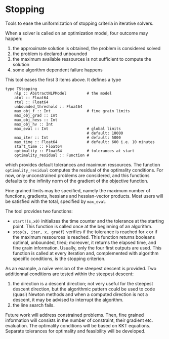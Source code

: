 # Stopping

Tools to ease the uniformization of stopping criteria in iterative solvers.

When a solver is called on an optimization model, four outcome may happen:

1. the approximate solution is obtained, the problem is considered solved
2. the problem is declared unbounded
3. the maximum available ressources is not sufficient to compute the solution
4. some algorithm dependent failure happens

This tool eases the first 3 items above. It defines a type

    type TStopping
        nlp :: AbstractNLPModel         # the model
        atol :: Float64            
        rtol :: Float64
        unbounded_threshold :: Float64
        max_obj_f :: Int                # fine grain limits
        max_obj_grad :: Int    
        max_obj_hess :: Int
        max_obj_hv :: Int
        max_eval :: Int                 # global limits
                                        # default: 10000
        max_iter :: Int                 # default: 5000
        max_time :: Float64             # default: 600 i.e. 10 minutes
        start_time :: Float64
        optimality :: Float64           # tolerances at start
        optimality_residual :: Function #

which provides default tolerances and maximum ressources. The function `optimality_residual` computes the residual of the optimality conditions. For now, only unconstrained problems are considered, and this functions defaults to the infinity norm of the gradient of the objective function.

Fine grained limits may be specified, namely the maximum number of functions, gradients, hessians and hessian-vector products. Most users will be satisfied with the total, specified by `max_eval`.

The tool provides two functions:
- `start!(s,x0)` initializes the time counter and the tolerance at the starting point. This function is called once at the beginning of an algorithm.
- `stop(s, iter, x, gradf)` verifies if the tolerance is reached for `x` or if the maximum ressources is reached. This function returns booleans optimal, unbounded, tired; moreover, it returns the elapsed time, and fine grain information. Usually, only the four first outputs are used. This function is called at every iteration and, complemented with algorithm specific conditions, is the stopping criterion.

As an example, a naïve version of the steepest descent is provided. Two additionnal conditions are tested within the steepest descent:

1. the direction is a descent direction; not very useful for the steepest descent direction, but the algorithmic pattern could be used to code (quasi) Newton methods and when a computed direction is not a descent, it may be advised to interrupt the algorithm.
2. the line search fails.


Future work will address constrained problems. Then, fine grained information will consists in the number of constraint, their gradient etc. evaluation. The optimality conditions will be based on KKT equations. Separate tolerances for optimality and feasibility will be developed.
